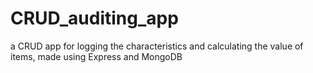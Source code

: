 # CRUD_auditing_app

a CRUD app for logging the characteristics and calculating the value of items, made using Express and MongoDB
